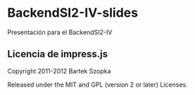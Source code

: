 # BackendSI2-IV-slides
Presentación para el BackendSI2-IV


Licencia de impress.js
---------

Copyright 2011-2012 Bartek Szopka

Released under the MIT and GPL (version 2 or later) Licenses.
